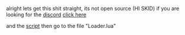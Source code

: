 alright lets get this shit straight, its not open source (HI SKID) if you are looking for the [discord](https://discord.gg/wWvyZM2xbj) [click here](https://discord.gg/wWvyZM2xbj)

and the [script](Loader.lua) then go to the file "Loader.lua"
